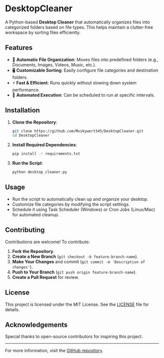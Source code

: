 # DesktopCleaner

A Python-based **Desktop Cleaner** that automatically organizes files into categorized folders based on file types. This helps maintain a clutter-free workspace by sorting files efficiently.

## Features

- 📂 **Automatic File Organization**: Moves files into predefined folders (e.g., Documents, Images, Videos, Music, etc.).
- 🖥️ **Customizable Sorting**: Easily configure file categories and destination folders.
- ⚡ **Fast & Efficient**: Runs quickly without slowing down system performance.
- 🔄 **Automated Execution**: Can be scheduled to run at specific intervals.

## Installation

1. **Clone the Repository**:
   ```bash
   git clone https://github.com/Mvskywert345/DesktopCleaner.git
   cd DesktopCleaner
   ```

2. **Install Required Dependencies**:
   ```bash
   pip install -r requirements.txt
   ```

3. **Run the Script**:
   ```bash
   python desktop_cleaner.py
   ```

## Usage

- Run the script to automatically clean up and organize your desktop.
- Customize file categories by modifying the script settings.
- Schedule it using Task Scheduler (Windows) or Cron Jobs (Linux/Mac) for automated cleanup.

## Contributing

Contributions are welcome! To contribute:

1. **Fork the Repository**.
2. **Create a New Branch** (`git checkout -b feature-branch-name`).
3. **Make Your Changes** and commit (`git commit -m 'Description of changes'`).
4. **Push to Your Branch** (`git push origin feature-branch-name`).
5. **Create a Pull Request** for review.

## License

This project is licensed under the MIT License. See the [LICENSE](LICENSE) file for details.

## Acknowledgements

Special thanks to open-source contributors for inspiring this project.

---
For more information, visit the [GitHub repository](https://github.com/Mvskywert345/DesktopCleaner).

